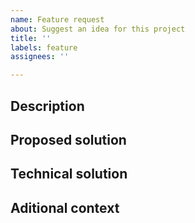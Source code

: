 ```yaml
---
name: Feature request
about: Suggest an idea for this project
title: ''
labels: feature
assignees: ''

---
```


## Description
<!--- A clear and concise description of what the problem is. -->

## Proposed solution
<!--- A clear and concise description of what you want to happen. -->

## Technical solution
<!--- A clear and concise description of any technical solutions or features you've considered. -->

## Aditional context
<!--- Add any other context or screenshots about the feature request here. -->
